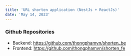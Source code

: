 ```yaml
---
title: 'URL shorten application (NestJs + ReactJs)'
date: 'May 14, 2023'
---
```


### Github Repositories

- Backend: <https://github.com/thongphamvn/shorten_be>
- Frontend: <https://github.com/thongphamvn/shorten_fe>
